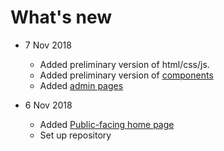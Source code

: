 # What's new

* 7 Nov 2018
    * Added preliminary version of html/css/js.
    * Added preliminary version of [components](components.adoc)
    * Added [admin pages](admin.adoc)

* 6 Nov 2018
    * Added [Public-facing home page](public.adoc)
    * Set up repository